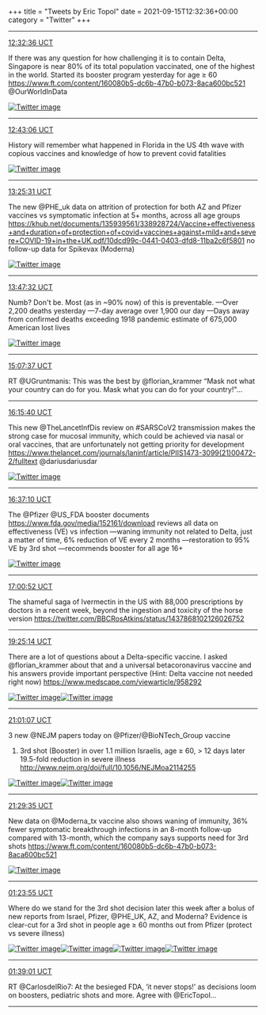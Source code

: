 +++
title = "Tweets by Eric Topol" 
date = 2021-09-15T12:32:36+00:00
category = "Twitter"
+++


---

<a href="https://twitter.com/erictopol/status/1438118553979289604" target="_blank" rel="noreferer">12:32:36 UCT</a>

If there was any question for how challenging it is to contain Delta, Singapore is near 80% of its total population vaccinated, one of the highest in the world.
Started its booster program yesterday for age ≥ 60
https://www.ft.com/content/160080b5-dc6b-47b0-b073-8aca600bc521
@OurWorldInData 

<a href="E_U36LWUcAIVVkp.jpg"  ><img src="E_U36LWUcAIVVkp.jpg" alt="Twitter image" ></img></a>

---

<a href="https://twitter.com/erictopol/status/1438121194000039936" target="_blank" rel="noreferer">12:43:06 UCT</a>

History will remember what happened in Florida in the US 4th wave with copious vaccines and knowledge of how to prevent covid fatalities 

<a href="E_U6mtjUYAIhc1h.jpg"  ><img src="E_U6mtjUYAIhc1h.jpg" alt="Twitter image" ></img></a>

---

<a href="https://twitter.com/erictopol/status/1438131867706814467" target="_blank" rel="noreferer">13:25:31 UCT</a>

The new @PHE_uk data on attrition of protection for both AZ and Pfizer vaccines vs symptomatic infection at 5+ months, across all age groups https://khub.net/documents/135939561/338928724/Vaccine+effectiveness+and+duration+of+protection+of+covid+vaccines+against+mild+and+severe+COVID-19+in+the+UK.pdf/10dcd99c-0441-0403-dfd8-11ba2c6f5801 no follow-up data for Spikevax (Moderna) 

<a href="E_VFKIxVkAIW_YQ.jpg"  ><img src="E_VFKIxVkAIW_YQ.jpg" alt="Twitter image" ></img></a>

---

<a href="https://twitter.com/erictopol/status/1438137410236215299" target="_blank" rel="noreferer">13:47:32 UCT</a>

Numb? Don't be. Most (as in ~90% now) of this is preventable.
—Over 2,200 deaths yesterday
—7-day average over 1,900 our day
—Days away from confirmed deaths exceeding 1918 pandemic estimate of 675,000 American lost lives 

<a href="E_VJBgdVgAMpE37.jpg"  ><img src="E_VJBgdVgAMpE37.jpg" alt="Twitter image" ></img></a>

---

<a href="https://twitter.com/erictopol/status/1438157563179110403" target="_blank" rel="noreferer">15:07:37 UCT</a>

RT @UGruntmanis: This was the best by @florian_krammer  “Mask not what your country can do for you. Mask what you can do for your country!"…



---

<a href="https://twitter.com/erictopol/status/1438174690615300104" target="_blank" rel="noreferer">16:15:40 UCT</a>

This new @TheLancetInfDis review on #SARSCoV2 transmission makes the strong case for mucosal immunity, which could be achieved via nasal or oral vaccines, that are unfortunately not getting priority for development https://www.thelancet.com/journals/laninf/article/PIIS1473-3099(21)00472-2/fulltext @dariusdariusdar 

<a href="E_VraOEVgAMUgnN.jpg"  ><img src="E_VraOEVgAMUgnN.jpg" alt="Twitter image" ></img></a>

---

<a href="https://twitter.com/erictopol/status/1438180099187097600" target="_blank" rel="noreferer">16:37:10 UCT</a>

The @Pfizer @US_FDA booster documents https://www.fda.gov/media/152161/download
reviews all data on effectiveness (VE) vs infection
—waning immunity not related to Delta, just a matter of time, 6% reduction of VE every 2 months
—restoration to 95% VE by 3rd shot
—recommends booster for all age 16+ 

<a href="E_VxDbjVcAEd8J3.jpg"  ><img src="E_VxDbjVcAEd8J3.jpg" alt="Twitter image" ></img></a>

---

<a href="https://twitter.com/erictopol/status/1438186064259076100" target="_blank" rel="noreferer">17:00:52 UCT</a>

The shameful saga of Ivermectin in the US with 88,000 prescriptions by doctors in a recent week, beyond the ingestion and toxicity of the horse version https://twitter.com/BBCRosAtkins/status/1437868102126026752



---

<a href="https://twitter.com/erictopol/status/1438222396033363968" target="_blank" rel="noreferer">19:25:14 UCT</a>

There are a lot of questions about a Delta-specific vaccine. I asked @florian_krammer about that and a universal betacoronavirus vaccine and his answers provide important perspective (Hint: Delta vaccine not needed right now)
https://www.medscape.com/viewarticle/958292 

<a href="E_WXb4pVQAAou4A.jpg"  ><img src="E_WXb4pVQAAou4A.jpg" alt="Twitter image" ></img></a><a href="E_WXi2LVgAQUfO6.png"  ><img src="E_WXi2LVgAQUfO6.png" alt="Twitter image" ></img></a>

---

<a href="https://twitter.com/erictopol/status/1438246525897883648" target="_blank" rel="noreferer">21:01:07 UCT</a>

3 new @NEJM papers today on @Pfizer/@BioNTech_Group vaccine
1. 3rd shot (Booster) in over 1.1 million Israelis, age ≥ 60, &gt; 12 days later
19.5-fold reduction in severe illness
http://www.nejm.org/doi/full/10.1056/NEJMoa2114255 

<a href="E_WqexDVUAAAb1l.jpg"  ><img src="E_WqexDVUAAAb1l.jpg" alt="Twitter image" ></img></a><a href="E_WqsigVcAIBoL5.jpg"  ><img src="E_WqsigVcAIBoL5.jpg" alt="Twitter image" ></img></a>

---

<a href="https://twitter.com/erictopol/status/1438253687244165120" target="_blank" rel="noreferer">21:29:35 UCT</a>

New data on @Moderna_tx vaccine also shows waning of immunity,  36% fewer symptomatic breakthrough infections in an 8-month follow-up compared with 13-month, which the company says supports need for 3rd shots 
https://www.ft.com/content/160080b5-dc6b-47b0-b073-8aca600bc521 

<a href="E_Wz94NVIAEm2WU.jpg"  ><img src="E_Wz94NVIAEm2WU.jpg" alt="Twitter image" ></img></a>

---

<a href="https://twitter.com/erictopol/status/1438312660974538755" target="_blank" rel="noreferer">01:23:55 UCT</a>

Where do we stand for the 3rd shot decision later this week after a bolus of new reports from Israel, Pfizer, @PHE_UK, AZ, and Moderna?
Evidence is clear-cut for a 3rd shot in people age ≥ 60 months out from Pfizer (protect vs severe illness) 

<a href="E_Xos0SUcAM9mVt.jpg"  ><img src="E_Xos0SUcAM9mVt.jpg" alt="Twitter image" ></img></a><a href="E_XmYnZUcAAkMB2.jpg"  ><img src="E_XmYnZUcAAkMB2.jpg" alt="Twitter image" ></img></a><a href="E_XmbyEUcAMfgQT.jpg"  ><img src="E_XmbyEUcAMfgQT.jpg" alt="Twitter image" ></img></a><a href="E_Xm7vkVIAMoRUE.jpg"  ><img src="E_Xm7vkVIAMoRUE.jpg" alt="Twitter image" ></img></a>

---

<a href="https://twitter.com/erictopol/status/1438316459990552578" target="_blank" rel="noreferer">01:39:01 UCT</a>

RT @CarlosdelRio7: At the besieged FDA, ‘it never stops!’ as decisions loom on boosters, pediatric shots and more. Agree with ⁦@EricTopol⁩…



---